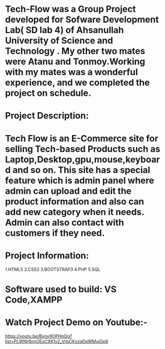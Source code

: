 # Tech-Flow was a Group Project developed for Sofware Development Lab( SD lab 4) of Ahsanullah University of Science and Technology . My other two mates were Atanu and Tonmoy.Working with my mates was a wonderful experience, and we completed the project on schedule.

# Project Description:
# Tech Flow is an E-Commerce site for selling Tech-based Products such as Laptop,Desktop,gpu,mouse,keyboard and so on. This site has a special feature which is admin panel where admin can upload and edit the product information and also can add new category when it needs. Admin can also contact with customers if they need.

# Project Information:
1.HTML5
2.CSS3
3.BOOTSTRAP3
4.PHP
5.SQL

# Software used to build: VS Code,XAMPP

# Watch Project Demo on Youtube:-
https://youtu.be/Byny9OPHpQg?list=PLWNHbmOEoC9X1y2_VrbCKxzqDpWMuiGp9
